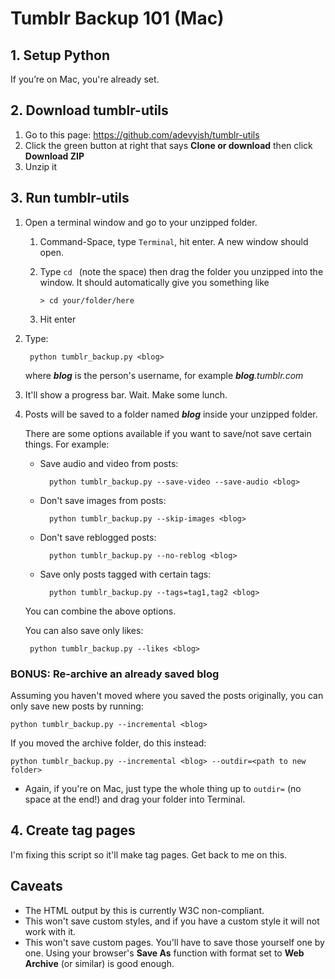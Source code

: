 # Tumblr Backup 101 (Mac)

## 1. Setup Python

If you’re on Mac, you're already set.

## 2. Download tumblr-utils

1. Go to this page: https://github.com/adevyish/tumblr-utils
2. Click the green button at right that says **Clone or download** then click **Download ZIP**
3. Unzip it

## 3. Run tumblr-utils

1. Open a terminal window and go to your unzipped folder.

	1. Command-Space, type `Terminal`, hit enter. A new window should open.
	2. Type `cd ` (note the space) then drag the folder you unzipped into the window. It should automatically give you something like

		```> cd your/folder/here```

	3. Hit enter

2. Type:

		python tumblr_backup.py <blog>

	where ***blog*** is the person's username, for example ***blog**.tumblr.com*

3. It'll show a progress bar. Wait. Make some lunch.
4. Posts will be saved to a folder named ***blog*** inside your unzipped folder.

	There are some options available if you want to save/not save certain things. For example:

	* Save audio and video from posts:

			python tumblr_backup.py --save-video --save-audio <blog>

	* Don't save images from posts:

			python tumblr_backup.py --skip-images <blog>

	* Don't save reblogged posts:

			python tumblr_backup.py --no-reblog <blog>

	* Save only posts tagged with certain tags:

			python tumblr_backup.py --tags=tag1,tag2 <blog>

	You can combine the above options.

	You can also save only likes:

		python tumblr_backup.py --likes <blog>

### BONUS: Re-archive an already saved blog

Assuming you haven't moved where you saved the posts originally, you can only save new posts by running:

	python tumblr_backup.py --incremental <blog>

If you moved the archive folder, do this instead:

	python tumblr_backup.py --incremental <blog> --outdir=<path to new folder>

* Again, if you're on Mac, just type the whole thing up to `outdir=` (no space at the end!) and drag your folder into Terminal.

## 4. Create tag pages

I'm fixing this script so it'll make tag pages. Get back to me on this.

## Caveats

* The HTML output by this is currently W3C non-compliant.
* This won't save custom styles, and if you have a custom style it will not work with it.
* This won't save custom pages. You'll have to save those yourself one by one. Using your browser's **Save As** function with format set to **Web Archive** (or similar) is good enough.
